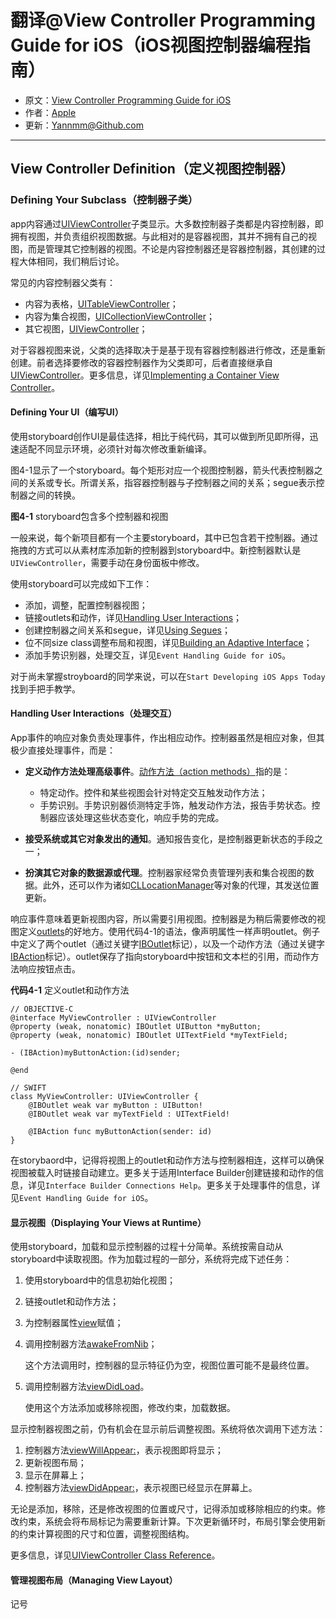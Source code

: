 # 翻译@View Controller Programming Guide for iOS（iOS视图控制器编程指南）

- 原文：[View Controller Programming Guide for iOS](https://developer.apple.com/library/content/featuredarticles/ViewControllerPGforiPhoneOS/index.html#//apple_ref/doc/uid/TP40007457-CH2-SW1)
- 作者：[Apple](https://developer.apple.com/library/content/navigation/)
- 更新：[Yannmm@Github.com](https://github.com/Yannmm/Auto-Layout-Guide-Chinese-Translation)

---

## View Controller Definition（定义视图控制器）

### Defining Your Subclass（控制器子类）

app内容通过[UIViewController](https://developer.apple.com/documentation/uikit/uiviewcontroller)子类显示。大多数控制器子类都是内容控制器，即拥有视图，并负责组织视图数据。与此相对的是容器视图，其并不拥有自己的视图，而是管理其它控制器的视图。不论是内容控制器还是容器控制器，其创建的过程大体相同，我们稍后讨论。

常见的内容控制器父类有：

- 内容为表格，[UITableViewController](https://developer.apple.com/documentation/uikit/uitableviewcontroller)；
- 内容为集合视图，[UICollectionViewController](https://developer.apple.com/documentation/uikit/uicollectionviewcontroller)；
- 其它视图，[UIViewController](https://developer.apple.com/documentation/uikit/uiviewcontroller)；

对于容器视图来说，父类的选择取决于是基于现有容器控制器进行修改，还是重新创建。前者选择要修改的容器控制器作为父类即可，后者直接继承自[UIViewController](https://developer.apple.com/documentation/uikit/uiviewcontroller)。更多信息，详见[Implementing a Container View Controller](https://developer.apple.com/library/content/featuredarticles/ViewControllerPGforiPhoneOS/ImplementingaContainerViewController.html#//apple_ref/doc/uid/TP40007457-CH11-SW1)。

#### Defining Your UI（编写UI）

使用storyboard创作UI是最佳选择，相比于纯代码，其可以做到所见即所得，迅速适配不同显示环境，必须针对每次修改重新编译。

图4-1显示了一个storyboard。每个矩形对应一个视图控制器，箭头代表控制器之间的关系或专长。所谓关系，指容器控制器与子控制器之间的关系；segue表示控制器之间的转换。

**图4-1** storyboard包含多个控制器和视图

一般来说，每个新项目都有一个主要storyboard，其中已包含若干控制器。通过拖拽的方式可以从素材库添加新的控制器到storyboard中。新控制器默认是`UIViewController`，需要手动在身份面板中修改。

使用storyboard可以完成如下工作：

- 添加，调整，配置控制器视图；
- 链接outlets和动作，详见[Handling User Interactions](https://developer.apple.com/library/content/featuredarticles/ViewControllerPGforiPhoneOS/DefiningYourSubclass.html#//apple_ref/doc/uid/TP40007457-CH7-SW11)；
- 创建控制器之间关系和segue，详见[Using Segues](https://developer.apple.com/library/content/featuredarticles/ViewControllerPGforiPhoneOS/UsingSegues.html#//apple_ref/doc/uid/TP40007457-CH15-SW1)；
- 位不同size class调整布局和视图，详见[Building an Adaptive Interface](https://developer.apple.com/library/content/featuredarticles/ViewControllerPGforiPhoneOS/BuildinganAdaptiveInterface.html#//apple_ref/doc/uid/TP40007457-CH32-SW1)；
- 添加手势识别器，处理交互，详见`Event Handling Guide for iOS`。

对于尚未掌握stroyboard的同学来说，可以在`Start Developing iOS Apps Today`找到手把手教学。

#### Handling User Interactions（处理交互）

App事件的响应对象负责处理事件，作出相应动作。控制器虽然是相应对象，但其极少直接处理事件，而是：

- **定义动作方法处理高级事件**。[动作方法（action methods）](https://developer.apple.com/library/content/documentation/General/Conceptual/Devpedia-CocoaApp/TargetAction.html#//apple_ref/doc/uid/TP40009071-CH3)指的是：

	- 特定动作。控件和某些视图会针对特定交互触发动作方法；
	- 手势识别。手势识别器侦测特定手饰，触发动作方法，报告手势状态。控制器应该处理这些状态变化，响应手势的完成。

- **接受系统或其它对象发出的通知**。通知报告变化，是控制器更新状态的手段之一；
- **扮演其它对象的数据源或代理**。控制器家经常负责管理列表和集合视图的数据。此外，还可以作为诸如[CLLocationManager](https://developer.apple.com/documentation/corelocation/cllocationmanager)等对象的代理，其发送位置更新。

响应事件意味着更新视图内容，所以需要引用视图。控制器是为稍后需要修改的视图定义[outlets](https://developer.apple.com/library/content/documentation/General/Conceptual/Devpedia-CocoaApp/Outlet.html#//apple_ref/doc/uid/TP40009071-CH4)的好地方。使用代码4-1的语法，像声明属性一样声明outlet。例子中定义了两个outlet（通过关键字[IBOutlet](https://developer.apple.com/documentation/appkit/constants/interface_builder_constants/iboutlet)标记），以及一个动作方法（通过关键字[IBAction](https://developer.apple.com/documentation/appkit/constants/interface_builder_constants/ibaction)标记）。outlet保存了指向storyboard中按钮和文本栏的引用，而动作方法响应按钮点击。

**代码4-1** 定义outlet和动作方法

```
// OBJECTIVE-C
@interface MyViewController : UIViewController
@property (weak, nonatomic) IBOutlet UIButton *myButton;
@property (weak, nonatomic) IBOutlet UITextField *myTextField;
 
- (IBAction)myButtonAction:(id)sender;
 
@end

// SWIFT
class MyViewController: UIViewController {
    @IBOutlet weak var myButton : UIButton!
    @IBOutlet weak var myTextField : UITextField!
    
    @IBAction func myButtonAction(sender: id)
}

```

在storybaord中，记得将视图上的outlet和动作方法与控制器相连，这样可以确保视图被载入时链接自动建立。更多关于适用Interface Builder创建链接和动作的信息，详见`Interface Builder Connections Help`。更多关于处理事件的信息，详见`Event Handling Guide for iOS`。

#### 显示视图（Displaying Your Views at Runtime）

使用storyboard，加载和显示控制器的过程十分简单。系统按需自动从storyboard中读取视图。作为加载过程的一部分，系统将完成下述任务：

1. 使用storyboard中的信息初始化视图；
2. 链接outlet和动作方法；
3. 为控制器属性[view](https://developer.apple.com/documentation/uikit/uiviewcontroller/1621460-view)赋值；
4. 调用控制器方法[awakeFromNib](https://developer.apple.com/documentation/objectivec/nsobject/1402907-awakefromnib)；
	
	这个方法调用时，控制器的显示特征仍为空，视图位置可能不是最终位置。
	
5. 调用控制器方法[viewDidLoad](https://developer.apple.com/documentation/uikit/uiviewcontroller/1621495-viewdidload)。

	 使用这个方法添加或移除视图，修改约束，加载数据。
	 
显示控制器视图之前，仍有机会在显示前后调整视图。系统将依次调用下述方法：

1. 控制器方法[viewWillAppear:](https://developer.apple.com/documentation/uikit/uiviewcontroller/1621510-viewwillappear)，表示视图即将显示；
2. 更新视图布局；
3. 显示在屏幕上；
4. 控制器方法[viewDidAppear:](https://developer.apple.com/documentation/uikit/uiviewcontroller/1621423-viewdidappear)，表示视图已经显示在屏幕上。

无论是添加，移除，还是修改视图的位置或尺寸，记得添加或移除相应的约束。修改约束，系统会将布局标记为需要重新计算。下次更新循环时，布局引擎会使用新的约束计算视图的尺寸和位置，调整视图结构。

更多信息，详见[UIViewController Class Reference](https://developer.apple.com/documentation/uikit/uiviewcontroller)。

#### 管理视图布局（Managing View Layout）

记号
	 
